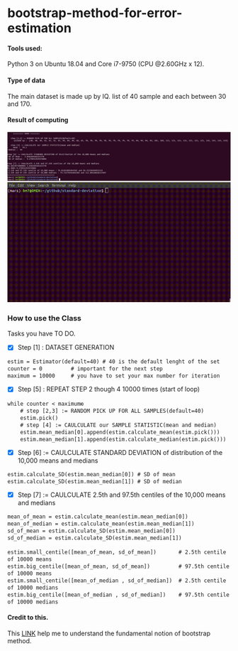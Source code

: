 # bootstrap-method-for-error-estimation
#### Tools used:
Python 3 on Ubuntu 18.04 and Core i7-9750 (CPU @2.60GHz x 12).

#### Type of data
The main dataset is made up by IQ. list of 40 sample and each between 30 and 170.

#### Result of computing
![alt](assets/top.png)
![alt](assets/new.gif)

### How to use the Class
Tasks you have TO DO.
- [x] Step [1] : DATASET GENERATION
```
estim = Estimator(default=40) # 40 is the default lenght of the set
counter = 0         # important for the next step
maximum = 10000     # you have to set your max number for iteration
```
- [x] Step [5] : REPEAT STEP 2 though 4 10000 times (start of loop)
```
while counter < maximumю
    # step [2,3] := RANDOM PICK UP FOR ALL SAMPLES(default=40)
    estim.pick()
    # step [4] := CAULCULATE our SAMPLE STATISTIC(mean and median)
    estim.mean_median[0].append(estim.calculate_mean(estim.pick()))
    estim.mean_median[1].append(estim.calculate_median(estim.pick()))
```
- [x] Step [6] := CAULCULATE STANDARD DEVIATION of distribution of the 10,000 means and medians
```
estim.calculate_SD(estim.mean_median[0]) # SD of mean
estim.calculate_SD(estim.mean_median[1]) # SD of median
```
- [x] Step [7] := CAULCULATE 2.5th and 97.5th centiles of the 10,000 means and medians
```
mean_of_mean = estim.calculate_mean(estim.mean_median[0])
mean_of_median = estim.calculate_mean(estim.mean_median[1])
sd_of_mean = estim.calculate_SD(estim.mean_median[0])
sd_of_median = estim.calculate_SD(estim.mean_median[1])

estim.small_centile([mean_of_mean, sd_of_mean])       # 2.5th centile of 10000 means
estim.big_centile([mean_of_mean, sd_of_mean])         # 97.5th centile of 10000 means
estim.small_centile([mean_of_median , sd_of_median])  # 2.5th centile of 10000 medians
estim.big_centile([mean_of_median , sd_of_median])    # 97.5th centile of 10000 medians
```


#### Credit to this.
This [LINK](https://www.dummies.com/education/science/biology/the-bootstrap-method-for-standard-errors-and-confidence-intervals/) help me to understand the fundamental notion of bootstrap method.

